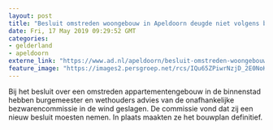 ```yaml
---
layout: post
title: "Besluit omstreden woongebouw in Apeldoorn deugde niet volgens bezwarencommissie"
date: Fri, 17 May 2019 09:29:52 GMT
categories: 
- gelderland 
- apeldoorn 
externe_link: "https://www.ad.nl/apeldoorn/besluit-omstreden-woongebouw-in-apeldoorn-deugde-niet-volgens-bezwarencommissie~a039e32d/"
feature_image: "https://images2.persgroep.net/rcs/IQu65ZPiwrNzjD_2E0NoKeIYd4I/diocontent/148236012/_fitwidth/400/?appId=21791a8992982cd8da851550a453bd7f&quality=0.7"
---
```


Bij het besluit over een omstreden appartementengebouw in de binnenstad hebben burgemeester en wethouders advies van de onafhankelijke bezwarencommissie in de wind geslagen. De commissie vond dat zij een nieuw besluit moesten nemen. In plaats maakten ze het bouwplan definitief.

